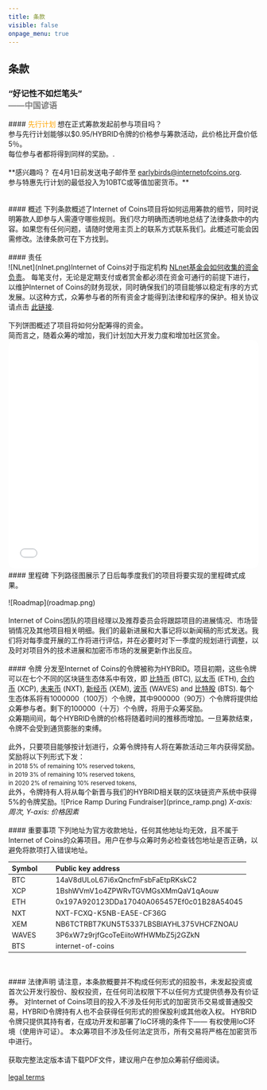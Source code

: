 ```yaml
---
title: 条款
visible: false
onpage_menu: true
---
```


## 条款
<h3>“好记性不如烂笔头”<br><span style="color:gray;"> ——中国谚语</span></h3>
#### <span style="color: orange;">先行计划</span>
想在正式筹款发起前参与项目吗？<br>参与先行计划能够以$0.95/HYBRID令牌的价格参与筹款活动，此价格比开盘价低5％。<br>每位参与者都将得到同样的奖励。.
<br><br>**感兴趣吗？ 在4月1日前发送电子邮件至 <a href="mailto:earlybirds@internetofcoins.org">earlybirds@internetofcoins.org</a>.<br /> 参与特惠先行计划的最低投入为10BTC或等值加密货币。**
<br><br><br>
#### 概述
下列条款概述了Internet of Coins项目将如何运用筹款的细节，同时说明筹款人即参与人需遵守哪些规则。我们尽力明确而透明地总结了法律条款中的内容。如果您有任何问题，请随时使用主页上的联系方式联系我们。此概述可能会因需修改。法律条款可在下方找到。
<br><br>
#### 责任
<span class="column-left" style="width: 200px;"><br>![NLnet](nlnet.png)</span><span class="column-right">Internet of Coins对于指定机构 <a href="https://nlnet.nl" target="_blank">NLnet基金会如何收集的资金负责</a>。 每笔支付，无论是定期支付或者赏金都必须在资金可通行的前提下进行，以维护Internet of Coins的财务现状，同时确保我们的项目能够以稳定有序的方式发展。以这种方式，众筹参与者的所有资金才能得到法律和程序的保护。相关协议请点击 <a href="https://coinstorm.net/terms/NLnet_letter.pdf" target="_blank">此链接</a>.</span>
<br><br>
下列饼图概述了项目将如何分配筹得的资金。<br />
简而言之，随着众筹的增加，我们计划加大开发力度和增加社区赏金。<br />
<iframe src="/piechart/index.html" frameborder="0" style="width: 100%; height: 460px; border: 0px solid #CCC; border-radius: 12px;">请下载能够显示图表的浏览器以查阅饼图</iframe>
#### 里程碑
下列路径图展示了日后每季度我们的项目将要实现的里程碑式成果。
<br><br>
![Roadmap](roadmap.png)
<br><br>
Internet of Coins团队的项目经理以及推荐委员会将跟踪项目的进展情况、市场营销情况及其他项目相关明细。我们的最新进展和大事记将以新闻稿的形式发送。我们将对每季度开展的工作将进行评估，并在必要时对下一季度的规划进行调整，以及时对项目外的技术进展和加密币市场的发展更新作出反应。
<br><br>
#### 令牌
分发至Internet of Coins的令牌被称为HYBRID。项目初期，这些令牌可以在七个不同的区块链生态体系中有效，即 <a href="https://bitcoin.com" target="_blank">比特币</a> (BTC), <a href="https://ethereum.org" target="_blank">以太币</a> (ETH), <a href="https://counterparty.io" target="_blank">合约币</a> (XCP), <a href="http://nxt.org/" target="_blank">未来币</a> (NXT), <a href="https://www.nem.io/" target="_blank">新经币</a> (XEM), <a href="https://wavesplatform.com/" target="_blank">波币</a> (WAVES) and <a href="https://bitshares.org/" target="_blank">比特股</a> (BTS).
每个生态体系将有1000000（100万）个令牌，其中900000（90万）个令牌将提供给众筹参与者。剩下的100000（十万）个令牌，将用于众筹奖励。
<span class="column-left"><br>众筹期间间，每个HYBRID令牌的价格将随着时间的推移而增加。一旦筹款结束，令牌不会受到通货膨胀的束缚。<br><br>此外，只要项目能够按计划进行，众筹令牌持有人将在筹款活动三年内获得奖励。奖励将以下列形式下发：<small><br>
in 2018 5% of remaining 10% reserved tokens,<br>
in 2019 3% of remaining 10% reserved tokens,<br>
in 2020 2% of remaining 10% reserved tokens,<br></small>
此外，令牌持有人将从每个新晋与我们的HYBRID相关联的区块链资产系统中获得5%的令牌奖励。</span><span class="column-right">![Price Ramp During Fundraiser](prince_ramp.png)
<em>X-axis: 周次, Y-axis: 价格因素</em></span>
<br><br>
#### 重要事项
下列地址为官方收款地址，任何其他地址均无效，且不属于Internet of Coins的众筹项目。用户在参与众筹时务必检查钱包地址是否正确，以避免将款项打入错误地址。
<br>
<center><table style="text-align: left;">
<thead><tr><th>Symbol &nbsp;&nbsp;&nbsp;&nbsp;&nbsp;</th><th>Public key address</th></tr></thead>
<tbody>
<tr><td>BTC</td><td>14aV8dULoL67i6xQncfmFsbFaEtpRKskC2</td></tr>
<tr><td>XCP</td><td>1BshWVmV1o4ZPWRvTGVMGsXMmQaV1qAouw</td></tr>
<tr><td>ETH</td><td>0x197A920123DDa17040A065457Ef0c01B28A54045</td></tr>
<tr><td>NXT</td><td>NXT-FCXQ-K5NB-EA5E-CF36G</td></tr>
<tr><td>XEM</td><td>NB6TCTRBT7KUN5T5337LBSBIAYHL375VHCFZNOAU</td></tr>
<tr><td>WAVES</td><td>3P6xW7z9rjfGcoTeEiitoWfHWMbZ5j2GZkN</td></tr>
<tr><td>BTS</td><td>internet-of-coins</td></tr>
</tbody></table></center>
<br><br>
#### 法律声明
请注意，本条款概要并不构成任何形式的招股书，未发起投资或首次公开发行股份、股权投资，在任何司法权限下不以任何方式提供债券及有价证券。
对Internet of Coins项目的投入不涉及任何形式的加密货币交易或普通股交易，HYBRID令牌持有人也不会获得任何形式的担保股利或其他收入权。 HYBRID令牌只提供其持有者，在成功开发和部署了IoC环境的条件下—— 有权使用IoC环境（使用许可证）。
本众筹项目不涉及任何法定货币，所有交易将严格在加密货币中进行。
<br><br>
获取完整法定版本请下载PDF文件，建议用户在参加众筹前仔细阅读。<br><br>
<a class="page-scroll btn btn-xl" href="/IoC_crowdfund_terms.pdf" target="_blank">legal terms</a>
<br><br>
